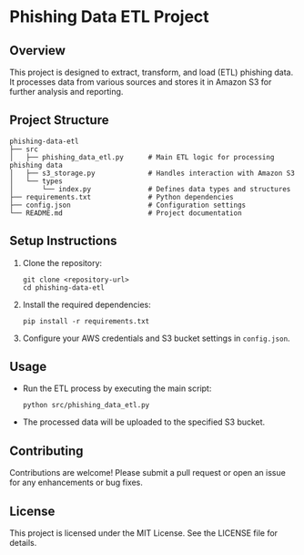 # Phishing Data ETL Project

## Overview
This project is designed to extract, transform, and load (ETL) phishing data. It processes data from various sources and stores it in Amazon S3 for further analysis and reporting.

## Project Structure
```
phishing-data-etl
├── src
│   ├── phishing_data_etl.py      # Main ETL logic for processing phishing data
│   ├── s3_storage.py             # Handles interaction with Amazon S3
│   └── types
│       └── index.py              # Defines data types and structures
├── requirements.txt              # Python dependencies
├── config.json                   # Configuration settings
└── README.md                     # Project documentation
```

## Setup Instructions
1. Clone the repository:
   ```
   git clone <repository-url>
   cd phishing-data-etl
   ```

2. Install the required dependencies:
   ```
   pip install -r requirements.txt
   ```

3. Configure your AWS credentials and S3 bucket settings in `config.json`.

## Usage
- Run the ETL process by executing the main script:
  ```
  python src/phishing_data_etl.py
  ```

- The processed data will be uploaded to the specified S3 bucket.

## Contributing
Contributions are welcome! Please submit a pull request or open an issue for any enhancements or bug fixes.

## License
This project is licensed under the MIT License. See the LICENSE file for details.